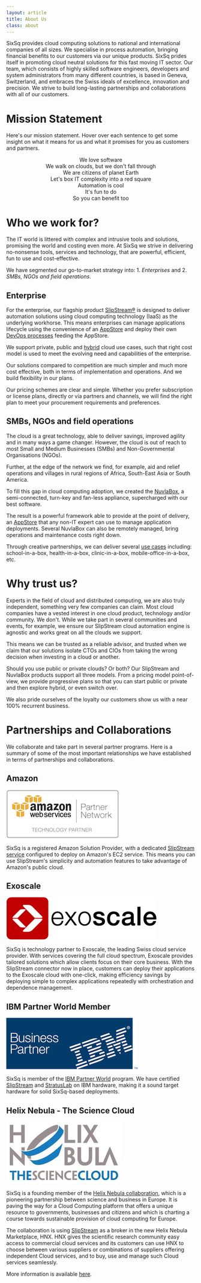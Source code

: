 ```yaml
---
layout: article
title: About Us
class: about
---
```


SixSq provides cloud computing solutions to national and international companies of all sizes. We specialise in process automation, bringing financial benefits to our customers via our unique products.  SixSq prides itself in promoting cloud neutral solutions for this fast moving IT sector. Our team, which consists of highly skilled software engineers, developers and system administrators from many different countries, is based in Geneva, Switzerland, and embraces the Swiss ideals of excellence, innovation and precision.  We strive to build long-lasting partnerships and collaborations with all of our customers.

Mission Statement
==============

Here's our mission statement. Hover over each sentence to get some insight on
what it means for us and what it promises for you as customers and partners.

<center>
<div id='mission'>
  <div title="Python, Clojure, patterns, TCP, REST, unit tests, that elusive bug... we love it all">We love software</div>
  <div title="We understand cloud, it's cool, useful and a real game changer, but it's part of the path, not a destination">We walk on clouds, but we don't fall through</div>
  <div title="With more nationalities and human languages spoken than the number of employees, our country is Earth and we like Switzerland ;-)">We are citizens of planet Earth</div>
  <div title="The very original idea behind our name and logo... we take complexity head on, so that you don't have to... just stay in the slipstream!">Let's box IT complexity into a red square</div>
  <div title="The IT industry is plagued with repetitive, boring and mindless tasks... We declared war on those and our favourite weapon is indeed automation. What's left is more time to be creative and making a real difference">Automation is cool</div>
  <div title="The satisfaction of seeing a program work for you instead of the opposite is just so much fun">It's fun to do</div>
  <div title="As a result, we create and support powerful, simple and fun to use tools, services and appliances so that you can also take advantage of our hard work">So you can benefit too</div>
</div>
</center>
<div/>
<div/>
<script type="text/javascript" src="/js/jquery.tipsy.js"></script>
<link rel="stylesheet" href="/css/tipsy.css" type="text/css" />
<script type='text/javascript'>
  $(function() {$('#mission > div').tipsy();});
</script>

Who we work for?
==============

The IT world is littered with complex and intrusive tools and solutions,
promising the world and costing even more. At SixSq we strive in delivering
no-nonsense tools, services and technology, that are powerful, efficient, fun
to use and cost-effective.

We have segmented our go-to-market strategy into: 1. *Enterprises* and 2.
*SMBs, NGOs and field operations*. 

Enterprise
----------

For the enterprise, our flagship product
[SlipStream&reg;](/products/slipstream) is designed to deliver
automation solutions using cloud computing technology (IaaS) as the underlying
workhorse. This means enterprises can manage applications lifecycle using the
convenience of an
[AppStore](/products/slipstream-usecases.html#Enterprise-App-Store-/-Self-Service-IT)
and deploy their own
[DevOps processes](/products/slipstream-usecases.html#DevOps-platform)
feeding the AppStore.

We support private, public and
[hybrid](/products/slipstream-usecases.html#Hybrid-Cloud-Provisioning) cloud
use cases, such that right cost model is used to meet the evolving need and
capabilities of the enterprise.

Our solutions compared to competition are much simpler and much more cost
effective, both in terms of implementation and operations.  And we build
flexibility in our plans.

Our pricing schemes are clear and simple. Whether you prefer subscription or
license plans, directly or via partners and channels, we will find the right
plan to meet your procurement requirements and preferences.

SMBs, NGOs and field operations
----------

The cloud is a great technology, able to deliver savings, improved agility
and in many ways a game changer. However, the cloud is out of reach to most
Small and Medium Businesses (SMBs) and Non-Governmental Organisations (NGOs).

Further, at the edge of the network we find, for example, aid and relief
operations and villages in rural regions of Africa, South-East Asia or South
America.

To fill this gap in cloud computing adoption, we created the
[NuvlaBox](/products/nuvlabox),
a semi-connected, turn-key and fan-less appliance, supercharged with our
best software.

The result is a powerful framework able to provide at the point of delivery, an [AppStore](/products/slipstream-usecases.html#Enterprise-App-Store-/-Self-Service-IT)
that any non-IT expert can use to manage application deployments.
Several NuvlaBox can also be remotely managed, bring operations and maintenance
costs right down.

Through creative partnerships, we can deliver several
[use cases](/products/nuvlabox-usecases) including:
school-in-a-box, health-in-a-box, clinic-in-a-box, mobile-office-in-a-box, etc.

Why trust us?
==============

Experts in the field of cloud and distributed computing, we are also truly
independent, something very few companies can claim. 
Most cloud companies have a vested interest in one cloud product,
technology and/or community. We don't. While we take part in several communities
and events, for example, we ensure our SlipStream cloud automation engine is
agnostic and works great on all the clouds we support.

This means we can be trusted as a reliable advisor, and trusted when we claim
that our solutions isolate CTOs and CIOs from taking the wrong decision when
investing in a cloud or another.

Should you use public or private clouds? Or both? Our SlipStream and NuvlaBox
products support all three models. From a pricing model point-of-view, we provide
progressive plans so that you can start public or private and then explore
hybrid, or even switch over. 

We also pride ourselves of the loyalty our customers show us with a near 100%
recurrent business.

Partnerships and Collaborations
==============

We collaborate and take part in several partner programs. Here is a summary of
some of the most important relationships we have established in terms of
partnerships and collaborations. 

Amazon
----------

![Amazon Solution Provider](/img/content/AWS_SolutionProvider_logo_RGB_Trans.png "Amazon Solution Provider")

SixSq is a registered Amazon Solution Provider, with a dedicated [SlipStream service](https://slipstream.sixsq.com) configured to deploy on Amazon's EC2 service.  This means you can use SlipStream's simplicity and automation features to take advantage of Amazon's public cloud.

Exoscale
------

![Exoscale](/img/content/exoscale-logo-full-black.png "Exoscale Technology Partner")

SixSq is technology partner to Exoscale, the leading Swiss cloud service provider. With services covering the full cloud spectrum, Exoscale provides tailored solutions which allow clients focus on their core business. With the SlipStream connector now in place, customers can deploy their applications to the Exoscale cloud with one-click, making efficiency savings by deploying simple to complex applications repeatedly with orchestration and dependence management.

IBM Partner World Member
------

![IBM](/img/content/ibm-partner-logo.png "IBM Business Partner")

SixSq is member of the [IBM Partner World](http://www.ibm.com/partnerworld) program. We have certified [SlipStream](/products/slipstream.html) and [StratusLab](/products/stratuslab.html) on IBM hardware, making it a sound target hardware for solid SixSq-based deployments.

Helix Nebula - The Science Cloud
------

![Helix Nebula](/img/content/helix-nebula.jpg "Open Virtualization Alliance Member")

SixSq is a founding member of the [Helix Nebula collaboration](http://www.facebook.com/HelixNebula.TheScienceCloud), which is a pioneering partnership between science and business in Europe. It is paving the way for a Cloud Computing platform that offers a unique resource to governments, businesses and citizens and which is charting a course towards sustainable provision of cloud computing for Europe.

The collaboration is using [SlipStream](/products/slipstream.html) as a broker in the new Helix Nebula Marketplace, HNX. HNX gives the scientific research community easy access to commercial cloud services and its customers can use HNX to choose between various suppliers or combinations of suppliers offering independent Cloud services, and to buy, use and manage such Cloud services seamlessly.

 

More information is available [here](news/2012/03/01/news-hn-annoucement.html).



